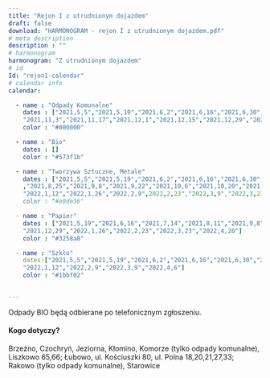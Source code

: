 ```yaml
---
title: "Rejon I z utrudnionym dojazdem"
draft: false
download: "HARMONOGRAM - rejon I z utrudnionym dojazdem.pdf"
# meta description
description : ""
# harmonogram
harmonogram: "Z utrudnionym dojazdem"
# id
Id: "rejon1-calendar"
# calendar info
calendar:

  - name : "Odpady Komunalne"
    dates : ["2021,5,5","2021,5,19","2021,6,2","2021,6,16","2021,6,30","2021,7,14","2021,7,28","2021,8,11","2021,8,25","2021,9,8","2021,9,22","2021,10,6","2021,10,20",
    "2021,11,3","2021,11,17","2021,12,1","2021,12,15","2021,12,29","2022,1,12","2022,1,26","2022,2,9","2022,2,23","2022,3,9","2022,3,23","2022,4,6","2022,4,20"]
    color : "#000000"

  - name : "Bio"
    dates : []
    color : "#573f1b"

  - name : "Tworzywa Sztuczne, Metale"
    dates : ["2021,5,5","2021,5,19","2021,6,2","2021,6,16","2021,6,30","2021,7,14","2021,7,28","2021,8,11"
    ,"2021,8,25","2021,9,8","2021,9,22","2021,10,6","2021,10,20","2021,11,3","2021,11,17","2021,12,1","2021,12,15","2021,12,29",
    "2022,1,12","2022,1,26","2022,2,9",2022,2,23","2022,3,9","2022,3,23","2022,4,6","2022,4,20"]
    color : "#e0de36"

  - name : "Papier"
    dates : ["2021,5,19","2021,6,16","2021,7,14","2021,8,11","2021,9,8","2021,10,6","2021,11,3","2021,12,1",
    "2021,12,29","2022,1,26","2022,2,23","2022,3,23","2022,4,20"]
    color : "#3258a8"

  - name : "Szkło"
    dates:["2021,5,5","2021,5,19","2021,6,2","2021,6,16","2021,6,30","2021,7,14","2021,7,28","2021,8,11","2021,8,25","2021,9,8","2021,9,22","2021,10,20","2021,11,17","2021,12,15",
    "2022,1,12","2022,2,9","2022,3,9","2022,4,6"]
    color : "#1bbf02"


---
```

Odpady BIO będą odbierane po telefonicznym zgłoszeniu.

#### Kogo dotyczy?

Brzeźno, Czochryń, Jeziorna, Kłomino, Komorze (tylko odpady komunalne), Liszkowo 65,66; Łubowo, ul. Kościuszki 80, ul. Polna 18,20,21,27,33; Rakowo (tylko odpady komunalne), Starowice
